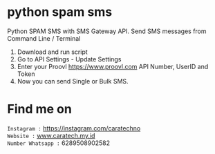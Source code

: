 # python spam sms 
Python SPAM SMS with SMS Gateway API. Send SMS messages from Command Line / Terminal

1. Download and run script
2. Go to API Settings - Update Settings
3. Enter your Proovl <a href="https://www.proovl.com" target="_blank">https://www.proovl.com</a> API Number, UserID and Token
4. Now you can send Single or Bulk SMS.

# Find me on
`Instagram :` https://instagram.com/caratechno<br>
`Website :` www.caratech.my.id<br>
`Number Whatsapp :` 6289508902582







